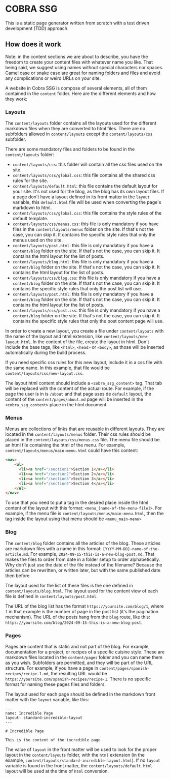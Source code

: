 # COBRA SSG

This is a static page generator written from scratch with a test driven development (TDD) approach.

## How does it work

Note: in the content sections we are about to describe, you have the freedom to create your content files with whatever name you like. That being said, we suggest using names without special characters nor spaces. Camel case or snake case are great for naming folders and files and avoid any complications or weird URLs on your site.

A website in Cobra SSG is compose of several elements, all of them contained in the `content` folder. Here are the different elements and how they work:

### Layouts

The `content/layouts` folder contains all the layouts used for the different markdown files when they are converted to html files. There are no subfolders allowed in `content/layouts` except the `content/layouts/css` subfolder.

There are some mandatory files and folders to be found in the `content/layouts` folder:

- `content/layouts/css`: this folder will contain all the css files used on the site.
- `content/layouts/css/global.css`: this file contains all the shared css rules for the site.
- `content/layouts/default.html`: this file contains the default layout for your site. It's not used for the blog, as the blog has its own layout files. If a page don't have a layout defined in its front matter in the `layout` variable, this `default.html` file will be used when converting the page's markdown to html.
- `content/layouts/css/global.css`: this file contains the style rules of the default template.
- `content/layouts/css/menus.css`: this file is only mandatory if you have files in the `content/layouts/menus` folder on the site. If that's not the case, you can skip it. It contains the specific style rules that only the menus used on the site.
- `content/layouts/post.html`: this file is only mandatory if you have a `content/blog` folder on the site. If that's not the case, you can skip it. It contains the html layout for the list of posts.
- `content/layouts/blog.html`: this file is only mandatory if you have a `content/blog` folder on the site. If that's not the case, you can skip it. It contains the html layout for the list of posts.
- `content/layouts/css/blog.css`: this file is only mandatory if you have a `content/blog` folder on the site. If that's not the case, you can skip it. It contains the specific style rules that only the post list will use.
- `content/layouts/post.html`: this file is only mandatory if you have a `content/blog` folder on the site. If that's not the case, you can skip it. It contains the html layout for the list of posts.
- `content/layouts/css/post.css`: this file is only mandatory if you have a `content/blog` folder on the site. If that's not the case, you can skip it. It contains the specific style rules that only the post content page will use.

In order to create a new layout, you create a file under `content/layouts` with the name of the layout and html extension, like `content/layouts/new-layout.html`. In the content of the file, create the layout in html. Don't include the base tags, like `<html>`, `<head>` or `<body>`, as those will be inserted automatically during the build process.

If you need specific css rules for this new layout, include it in a css file with the same name. In this example, that file would be `content/layouts/css/new-layout.css`.

The layout html content should include a `<cobra_ssg_content>` tag. That tab will be replaced with the content of the actual route. For example, if the page the user is in is `/about` and that page uses de `default` layout, the content of the `content/pages/about.md` page will be inserted in the `<cobra_ssg_content>` place in the html document.

### Menus

Menus are collections of links that are reusable in different layouts. They are located in the `content/layouts/menus` folder. Their css rules should be placed in the `content/layouts/css/menus.css` file. The menu file should be an html file containing the html of the menu. For example, `content/layouts/menus/main-menu.html` could have this content:

```html
<nav>
    <ul>
      <li><a href="/section1">Section 1</a></li>
      <li><a href="/section2">Section 2</a></li>
      <li><a href="/section3">Section 3</a></li>
      <li><a href="/section4">Section 4</a></li>
    </ul>
</nav>
```

To use that you need to put a tag in the desired place inside the html content of the layout with this format: `<menu_[name-of-the-menu-file]>`. For example, if the menu file is `content/layouts/menus/main-menu.html`, then the tag inside the layout using that menu should be `<menu_main-menu>`

### Blog

The `content/blog` folder contains all the articles of the blog. These articles are markdown files with a name in this format: `[YYYY-MM-DD]-name-of-the-article.md`. For example, `2024-09-15-this-is-a-new-blog-post.md`. That makes the files to order from date in a folder setup to order alphabetically. Why don't just use the date of the file instead of the filename? Because the articles can be rewritten, or written later, but with the same published date then before.

The layout used for the list of these files is the one defined in `content/layouts/blog.html`. The layout used for the content view of each file is defined in `content/layouts/post.html`.

The URL of the blog list has the format `https://yoursite.com/blog/1`, where `1` in that example is the number of page in the post list (it's the pagination mechanism). The URL of the posts hang from the `blog` route, like this: `https://yoursite.com/blog/2024-09-15-this-is-a-new-blog-post`.

### Pages

Pages are content that is static and not part of the blog. For example, documentation for a project, or recipes of a specific cuisine style. These are markdown files located in the `content/pages` folder and you can name them as you wish. Subfolders are permitted, and they will be part of the URL structure. For example, if you have a page in `content/pages/spanish-recipes/recipe-1.md`, the resulting URL would be `https://yoursite.com/spanish-recipes/recipe-1`. There is no specific format for naming these pages files and folders.

The layout used for each page should be defined in the markdown front matter with the `layout` variable, like this:

```
---
name: Incredible Page
layout: standard-incredible-layout
---

# Incredible Page

This is the content of the incredible page
```

The value of `layout` in the front matter will be used to look for the proper layout in the `content/layouts` folder, with the `html` extension (in the example, `content/layouts/standard-incredible-layout.html`). If no `layout` variable is found in the front matter, the `content/layouts/default.html` layout will be used at the time of `html` conversion.